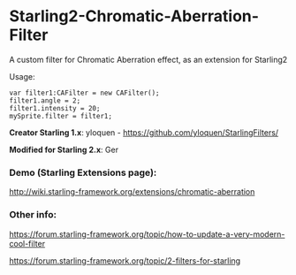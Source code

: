 # Starling2-Chromatic-Aberration-Filter
A custom filter for Chromatic Aberration effect, as an extension for Starling2


Usage:
```as3
var filter1:CAFilter = new CAFilter();
filter1.angle = 2;
filter1.intensity = 20;
mySprite.filter = filter1;
```


**Creator Starling 1.x**: yloquen - https://github.com/yloquen/StarlingFilters/

**Modified for Starling 2.x**: Ger


### Demo (Starling Extensions page):

http://wiki.starling-framework.org/extensions/chromatic-aberration


### Other info:

https://forum.starling-framework.org/topic/how-to-update-a-very-modern-cool-filter

https://forum.starling-framework.org/topic/2-filters-for-starling
